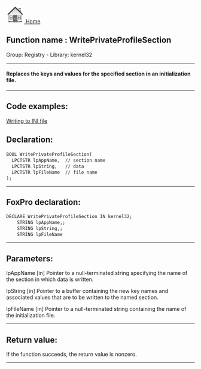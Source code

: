 [<img src="../../images/home.png"> Home ](https://github.com/VFPX/Win32API)  

## Function name : WritePrivateProfileSection
Group: Registry - Library: kernel32    
***  


#### Replaces the keys and values for the specified section in an initialization file.
***  


## Code examples:
[Writing to INI file](../../samples/sample_137.md)  

## Declaration:
```foxpro  
BOOL WritePrivateProfileSection(
  LPCTSTR lpAppName,  // section name
  LPCTSTR lpString,   // data
  LPCTSTR lpFileName  // file name
);  
```  
***  


## FoxPro declaration:
```foxpro  
DECLARE WritePrivateProfileSection IN kernel32;
	STRING lpAppName,;
	STRING lpString,;
	STRING lpFileName  
```  
***  


## Parameters:
lpAppName 
[in] Pointer to a null-terminated string specifying the name of the section in which data is written.

lpString 
[in] Pointer to a buffer containing the new key names and associated values that are to be written to the named section.

lpFileName 
[in] Pointer to a null-terminated string containing the name of the initialization file.  
***  


## Return value:
If the function succeeds, the return value is nonzero.  
***  

